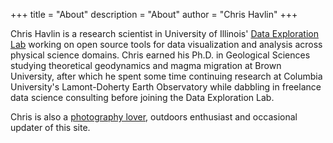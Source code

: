 +++
title = "About"
description = "About"
author = "Chris Havlin"
+++

Chris Havlin is a research scientist in University of Illinois' [Data Exploration Lab](https://data-exp-lab.github.io/) working on open source tools for data visualization and analysis across physical science domains. Chris earned his Ph.D. in Geological Sciences studying theoretical geodynamics and magma migration at Brown University, after which he spent some time continuing research at Columbia University's Lamont-Doherty Earth Observatory while dabbling in freelance data science consulting before joining the Data Exploration Lab. 

Chris is also a [photography lover](https://chrishavlin.photography/), outdoors enthusiast and occasional updater of this site.
